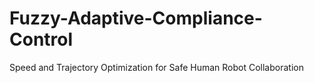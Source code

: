 # Fuzzy-Adaptive-Compliance-Control
Speed and Trajectory Optimization for Safe Human Robot Collaboration
